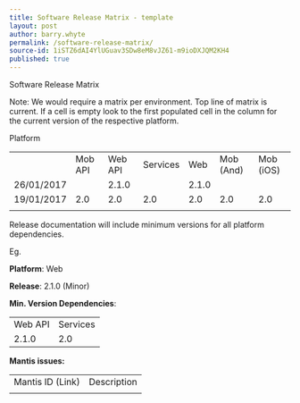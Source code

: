 ```yaml
---
title: Software Release Matrix - template
layout: post
author: barry.whyte
permalink: /software-release-matrix/
source-id: 1iSTZ6dAI4YlUGuav3SDw8eM8vJZ61-m9ioDXJQM2KH4
published: true
---
```

Software Release Matrix

Note: We would require a matrix per environment. Top line of matrix is current. If a cell is empty look to the first populated cell in the column for the current version of the respective platform.

Platform

<table>
  <tr>
    <td></td>
    <td>Mob API</td>
    <td>Web API</td>
    <td>Services</td>
    <td>Web</td>
    <td>Mob (And)</td>
    <td>Mob (iOS)</td>
  </tr>
  <tr>
    <td>26/01/2017</td>
    <td></td>
    <td>2.1.0</td>
    <td></td>
    <td>2.1.0</td>
    <td></td>
    <td></td>
  </tr>
  <tr>
    <td>19/01/2017</td>
    <td>2.0</td>
    <td>2.0</td>
    <td>2.0</td>
    <td>2.0</td>
    <td>2.0</td>
    <td>2.0</td>
  </tr>
  <tr>
    <td></td>
    <td></td>
    <td></td>
    <td></td>
    <td></td>
    <td></td>
    <td></td>
  </tr>
</table>


Release documentation will include minimum versions for all platform dependencies.

Eg.

**Platform**: Web

**Release**: 2.1.0 (Minor)

**Min. Version Dependencies**:

<table>
  <tr>
    <td>Web API</td>
    <td>Services</td>
  </tr>
  <tr>
    <td>2.1.0</td>
    <td>2.0</td>
  </tr>
</table>


**Mantis issues:**

<table>
  <tr>
    <td>Mantis ID (Link)</td>
    <td>Description</td>
  </tr>
  <tr>
    <td></td>
    <td></td>
  </tr>
</table>


